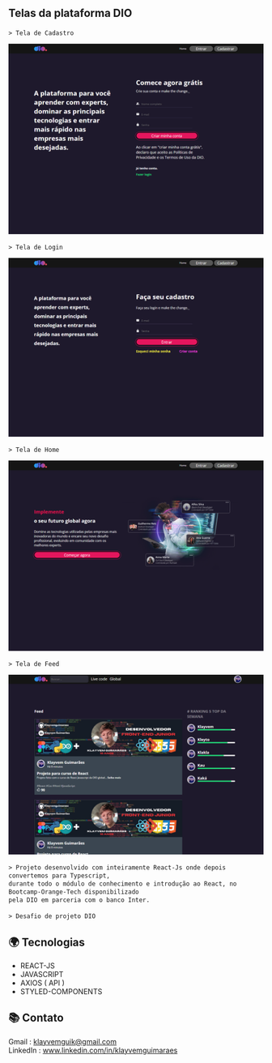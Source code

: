 ## Telas da plataforma DIO 

    > Tela de Cadastro
![preview](./src/github/telaCadastro_Dio.png)
</br>

    > Tela de Login
![preview](./src/github/telaLogin_Dio.png)
</br>

    > Tela de Home 
![preview](./src/github/telaHome_Dio.png)
</br>

    > Tela de Feed
![preview](./src/github/telaFeed_Dio.png)

    > Projeto desenvolvido com inteiramente React-Js onde depois convertemos para Typescript,
    durante todo o módulo de conhecimento e introdução ao React, no Bootcamp-Orange-Tech disponibilizado
    pela DIO em parceria com o banco Inter.

    > Desafio de projeto DIO 

## 🌍 Tecnologias

- REACT-JS
- JAVASCRIPT
- AXIOS ( API )
- STYLED-COMPONENTS

## 📚 Contato

Gmail : klayvemguik@gmail.com </br>
LinkedIn : www.linkedin.com/in/klayvemguimaraes
